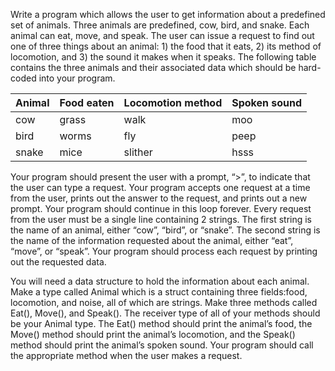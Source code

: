 Write a program which allows the user to get information about a predefined set of animals. Three
animals are predefined, cow, bird, and snake. Each animal can eat, move, and speak. The user can
issue a request to find out one of three things about an animal: 1) the food that it eats, 2) its
method of locomotion, and 3) the sound it makes when it speaks. The following table contains the
three animals and their associated data which should be hard-coded into your program.

| Animal | Food eaten | Locomotion method | Spoken sound |
| ------ | ---------- | ----------------- | ------------ |
| cow    | grass      | walk              | moo          |
| bird   | worms      | fly               | peep         |
| snake  | mice       | slither           | hsss         |

Your program should present the user with a prompt, “>”, to indicate that the user can type a
request. Your program accepts one request at a time from the user, prints out the answer to the
request, and prints out a new prompt. Your program should continue in this loop forever. Every
request from the user must be a single line containing 2 strings. The first string is the name of an
animal, either “cow”, “bird”, or “snake”. The second string is the name of the information requested
about the animal, either “eat”, “move”, or “speak”. Your program should process each request by
printing out the requested data.

You will need a data structure to hold the information about each animal. Make a type called Animal
which is a struct containing three fields:food, locomotion, and noise, all of which are strings.
Make three methods called Eat(), Move(), and Speak(). The receiver type of all of your methods
should be your Animal type. The Eat() method should print the animal’s food, the Move() method
should print the animal’s locomotion, and the Speak() method should print the animal’s spoken sound.
Your program should call the appropriate method when the user makes a request.
